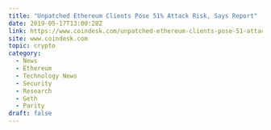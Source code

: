 ```yaml
---
title: "Unpatched Ethereum Clients Pose 51% Attack Risk, Says Report"
date: 2019-05-17T13:00:28Z
link: https://www.coindesk.com/unpatched-ethereum-clients-pose-51-attack-risk-says-report?utm_medium=RSS&utm_source=hune
site: www.coindesk.com
topic: crypto
category:
  - News
  - Ethereum
  - Technology News
  - Security
  - Research
  - Geth
  - Parity
draft: false
---
```

